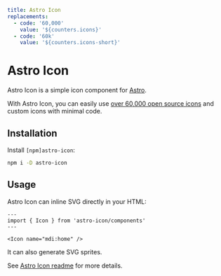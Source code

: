 ```yaml
title: Astro Icon
replacements:
  - code: '60,000'
    value: '${counters.icons}'
  - code: '60k'
    value: '${counters.icons-short}'
```

# Astro Icon

Astro Icon is a simple icon component for [Astro](https://astro.build/).

With Astro Icon, you can easily use [over 60,000 open source icons](/docs/icons/icon-data.md) and custom icons with minimal code.

## Installation

Install `[npm]astro-icon`:

```sh
npm i -D astro-icon
```

## Usage

Astro Icon can inline SVG directly in your HTML:

```astro
---
import { Icon } from 'astro-icon/components'
---

<Icon name="mdi:home" />
```

It can also generate SVG sprites.

See [Astro Icon readme](https://github.com/natemoo-re/astro-icon) for more details.
